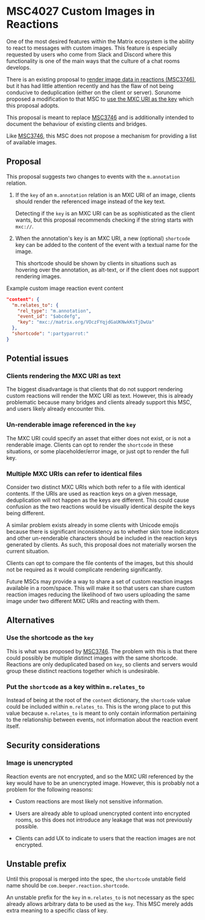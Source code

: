 # MSC4027 Custom Images in Reactions

One of the most desired features within the Matrix ecosystem is the ability to
react to messages with custom images. This feature is especially requested by
users who come from Slack and Discord where this functionality is one of the
main ways that the culture of a chat rooms develops.

There is an existing proposal to
[render image data in reactions (MSC3746)](https://github.com/matrix-org/matrix-spec-proposals/pull/3746/),
but it has had little attention recently and has the flaw of not being conducive
to deduplication (either on the client or server). Sorunome proposed a
modification to that MSC to
[use the MXC URI as the key](https://github.com/matrix-org/matrix-spec-proposals/pull/3746/files#r866285147)
which this proposal adopts.

This proposal is meant to replace
[MSC3746](https://github.com/matrix-org/matrix-spec-proposals/pull/3746/) and is
additionally intended to document the behaviour of existing clients and bridges.

Like
[MSC3746](https://github.com/matrix-org/matrix-spec-proposals/pull/3746/), this
MSC does not propose a mechanism for providing a list of available images.

## Proposal

This proposal suggests two changes to events with the `m.annotation` relation.

1. If the `key` of an `m.annotation` relation is an MXC URI of an image, clients
   should render the referenced image instead of the key text.

   Detecting if the `key` is an MXC URI can be as sophisticated as the client
   wants, but this proposal recommends checking if the string starts with
   `mxc://`.

2. When the annotation's key is an MXC URI, a new (optional) `shortcode` key can
   be added to the content of the event with a textual name for the image.

   This shortcode should be shown by clients in situations such as hovering over
   the annotation, as alt-text, or if the client does not support rendering
   images.

Example custom image reaction event content

```json
"content": {
  "m.relates_to": {
    "rel_type": "m.annotation",
    "event_id": "$abcdefg",
    "key": "mxc://matrix.org/VOczFYqjdGaUKNwkKsTjDwUa"
  },
  "shortcode": ":partyparrot:"
}
```

## Potential issues

### Clients rendering the MXC URI as text

The biggest disadvantage is that clients that do not support rendering custom
reactions will render the MXC URI as text. However, this is already problematic
because many bridges and clients already support this MSC, and users likely
already encounter this.

### Un-renderable image referenced in the `key`

The MXC URI could specify an asset that either does not exist, or is not a
renderable image. Clients can opt to render the `shortcode` in these situations,
or some placeholder/error image, or just opt to render the full key.

### Multiple MXC URIs can refer to identical files

Consider two distinct MXC URIs which both refer to a file with identical
contents. If the URIs are used as reaction keys on a given message,
deduplication will not happen as the keys are different. This could cause
confusion as the two reactions would be visually identical despite the keys
being different.

A similar problem exists already in some clients with Unicode emojis because
there is significant inconsistency as to whether skin tone indicators and other
un-renderable characters should be included in the reaction keys generated by
clients. As such, this proposal does not materially worsen the current
situation.

Clients can opt to compare the file contents of the images, but this should not
be required as it would complicate rendering significantly.

Future MSCs may provide a way to share a set of custom reaction images available
in a room/space. This will make it so that users can share custom reaction
images reducing the likelihood of two users uploading the same image under two
different MXC URIs and reacting with them.

## Alternatives

### Use the shortcode as the `key`

This is what was proposed by
[MSC3746](https://github.com/matrix-org/matrix-spec-proposals/pull/3746/). The
problem with this is that there could possibly be multiple distinct images with
the same shortcode. Reactions are only deduplicated based on `key`, so clients
and servers would group these distinct reactions together which is undesirable.

### Put the `shortcode` as a key within `m.relates_to`

Instead of being at the root of the `content` dictionary, the `shortcode` value
could be included within `m.relates_to`. This is the wrong place to put this
value because `m.relates_to` is meant to only contain information pertaining to
the relationship between events, not information about the reaction event
itself.

## Security considerations

### Image is unencrypted

Reaction events are not encrypted, and so the MXC URI referenced by the key
would have to be an unencrypted image. However, this is probably not a problem
for the following reasons:

- Custom reactions are most likely not sensitive information.

- Users are already able to upload unencrypted content into encrypted rooms, so
  this does not introduce any leakage that was not previously possible.

- Clients can add UX to indicate to users that the reaction images are not
  encrypted.

## Unstable prefix

Until this proposal is merged into the spec, the `shortcode` unstable field name
should be `com.beeper.reaction.shortcode`.

An unstable prefix for the `key` in `m.relates_to` is not necessary as the spec
already allows arbitrary data to be used as the `key`. This MSC merely adds
extra meaning to a specific class of key.
